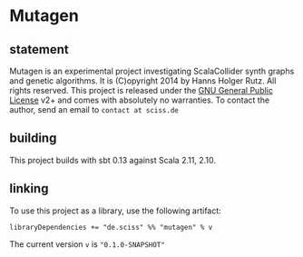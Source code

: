 # Mutagen

## statement

Mutagen is an experimental project investigating ScalaCollider synth graphs and genetic algorithms. It is (C)opyright 2014 by Hanns Holger Rutz. All rights reserved. This project is released under the [GNU General Public License](http://github.com/Sciss/Mutagen/blob/master/LICENSE) v2+ and comes with absolutely no warranties. To contact the author, send an email to `contact at sciss.de`

## building

This project builds with sbt 0.13 against Scala 2.11, 2.10.

## linking

To use this project as a library, use the following artifact:

    libraryDependencies += "de.sciss" %% "mutagen" % v

The current version `v` is `"0.1.0-SNAPSHOT"`

